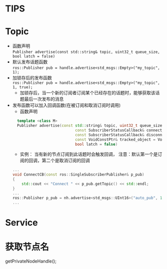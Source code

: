 # TIPS

# Topic
* 函数声明  
`Publisher advertise(const std::string& topic, uint32_t queue_size, bool latch = false)`
* 默认发布话题函数  
`ros::Publisher pub = handle.advertise<std_msgs::Empty>("my_topic", 1);`
* 加锁存后的发布函数  
`ros::Publisher pub = handle.advertise<std_msgs::Empty>("my_topic", 1, true);`  
	* 加锁存后，当一个新的订阅者订阅某个已经存在的话题时，能够获取该话题最后一次发布的消息
* 发布函数可以加入回调函数(在被订阅和取消订阅时调用)
	* 函数声明
	```c++
	  template <class M>
	  Publisher advertise(const std::string& topic, uint32_t queue_size,
		                        const SubscriberStatusCallback& connect_cb,
		                        const SubscriberStatusCallback& disconnect_cb = SubscriberStatusCallback(),
		                        const VoidConstPtr& tracked_object = VoidConstPtr(),
		                        bool latch = false)
	```
	* 实例：
	当有新的节点订阅到此话题时会触发回调， 注意：默认第一个是订阅的回调，第二个是取消订阅的回调
	```c++
	...
	void ConnectCB(const ros::SingleSubscriberPublisher& p_pub)
	{
		std::cout << "Connect " << p_pub.getTopic() << std::endl;
	}
	...
    ros::Publisher p_pub = nh.advertise<std_msgs::UInt16>("auto_pub", 1, (ros::SubscriberStatusCallback)ConnectCB, (ros::SubscriberStatusCallback)disConnectCB);
	...
	```
# Service


# 获取节点名

getPrivateNodeHandle();




